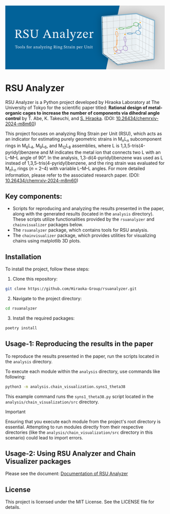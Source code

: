 ![Header Image](./images/header.png)

# RSU Analyzer

RSU Analyzer is a Python project developed by Hiraoka Laboratory at The University of Tokyo for the scientific paper titled: **Rational design of metal-organic cages to increase the number of components via dihedral angle control** by T. Abe, K. Takeuchi, and <INS>S. Hiraoka</INS>. (DOI: [10.26434/chemrxiv-2024-m8m60](https://doi.org/10.26434/chemrxiv-2024-m8m60))

This project focuses on analyzing Ring Strain per Unit (RSU), which acts as an indicator for estimating purely geometric strains in M<sub>*n*</sub>L<sub>*n*</sub> subcomponent rings in M<sub>6</sub>L<sub>4</sub>, M<sub>9</sub>L<sub>6</sub>, and M<sub>12</sub>L<sub>8</sub> assemblies, where L is 1,3,5-tris(4-pyridyl)benzene and M indicates the metal ion that connects two L with an L–M–L angle of 90°. In the analysis, 1,3-di(4-pyridyl)benzene was used as L instead of 1,3,5-tris(4-pyridyl)benzene, and the ring strain was evaluated for M<sub>*n*</sub>L<sub>*n*</sub> rings (*n* = 2–4) with variable L–M–L angles. For more detailed information, please refer to the associated research paper. (DOI: [10.26434/chemrxiv-2024-m8m60](https://doi.org/10.26434/chemrxiv-2024-m8m60))

## Key components:
- Scripts for reproducing and analyzing the results presented in the paper, along with the generated results (located in the `analysis` directory). These scripts utilize functionalities provided by the `rsuanalyzer` and `chainvisualizer` packages below.
- The `rsuanalyzer` package, which contains tools for RSU analysis.
- The `chainvisualizer` package, which provides utilities for visualizing chains using matplotlib 3D plots.


## Installation
To install the project, follow these steps:

1. Clone this repository:
```bash
git clone https://github.com/Hiraoka-Group/rsuanalyzer.git
```

2. Navigate to the project directory:
```bash
cd rsuanalyzer
```

3. Install the required packages:
```bash
poetry install
```


## Usage-1: Reproducing the results in the paper
To reproduce the results presented in the paper, run the scripts located in the `analysis` directory.

To execute each module within the `analysis` directory, use commands like following:
```bash
python3 -m analysis.chain_visualization.syns1_theta38
```

This example command runs the `syns1_theta38.py` script located in the `analysis/chain_visualization/src` directory.

> [!IMPORTANT]
> Ensuring that you execute each module from the project's root directory is essential. Attempting to run modules directly from their respective directories (like the `analysis/chain_visualization/src` directory in this scenario) could lead to import errors.

## Usage-2: Using RSU Analyzer and Chain Visualizer packages
Please see the document:
[Documentation of RSU Analyzer](https://hiraoka-group.github.io/rsuanalyzer-doc/)

## License
This project is licensed under the MIT License. See the LICENSE file for details.
